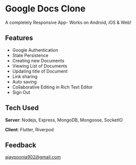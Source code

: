 # Google Docs Clone

A completely Responsive App- Works on Android, iOS & Web! 

## Features
- Google Authentication
- State Persistence
- Creating new Documents
- Viewing List of Documents
- Updating title of Document
- Link sharing
- Auto saving
- Collaborative Editing in Rich Text Editor
- Sign Out


## Tech Used
**Server**: Nodejs, Express, MongoDB, Mongoose, SocketIO

**Client**: Flutter, Riverpod
    
## Feedback
ajaypoonia902@gmail.com

